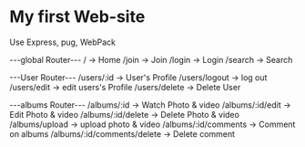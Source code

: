 # My first Web-site

Use Express, pug, WebPack

---global Router---
/ -> Home
/join -> Join
/login -> Login
/search -> Search

---User Router---
/users/:id -> User's Profile
/users/logout -> log out
/users/edit -> edit users's Profile
/users/delete -> Delete User

---albums Router---
/albums/:id -> Watch Photo & video
/albums/:id/edit -> Edit Photo & video
/albums/:id/delete -> Delete Photo & video
/albums/upload -> upload photo & video
/albums/:id/comments -> Comment on albums
/albums/:id/comments/delete -> Delete comment
